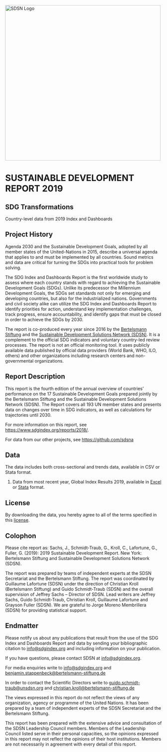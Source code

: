 <img src="https://github.com/sdsna/2019SustainableDevelopmentReport/blob/master/SDSN_logo.jpg" width="500" alt="SDSN Logo">

# SUSTAINABLE DEVELOPMENT REPORT 2019
## SDG Transformations
Country-level data from 2019 Index and Dashboards

## Project History
Agenda 2030 and the Sustainable Development Goals, adopted by all member states of the United-Nations in 2015, describe a universal agenda that applies to and must be implemented by all countries. Sound metrics and data are critical for turning the SDGs into practical tools for problem solving.

The SDG Index and Dashboards Report is the first worldwide study to assess where each country stands with regard to achieving the Sustainable Development Goals (SDGs). Unlike its predecessor the Millennium Development Goals, the SDGs set standards not only for emerging and developing countries, but also for the industrialized nations. Governments and civil society alike can utilize the SDG Index and Dashboards Report to identify priorities for action, understand key implementation challenges, track progress, ensure accountability, and identify gaps that must be closed in order to achieve the SDGs by 2030.

The report is co-produced every year since 2016 by the [Bertelsmann Stiftung](https://www.bertelsmann-stiftung.de/de/startseite/) and the [Sustainable Development Solutions Network (SDSN)](http://unsdsn.org/). It is a complement to the official SDG indicators and voluntary country-led review processes. The report is not an official monitoring tool. It uses publicly available data published by official data providers (World Bank, WHO, ILO, others) and other organizations including research centers and non-governmental organizations.

## Report Description
This report is the fourth edition of the annual overview of countries’ performance on the 17 Sustainable Development Goals prepared jointly by the Bertelsmann Stiftung and the Sustainable Development Solutions Network (SDSN). The Report covers all 193 UN member states and presents data on changes over time in SDG indicators, as well as calculations for trajectories until 2030.

For more information on this report, see https://www.sdgindex.org/reports/2018/.

For data from our other projects, see https://github.com/sdsna

## Data

The data includes both cross-sectional and trends data, available in CSV or Stata format.

1. Data from most recent year, Global Index Results 2019, available in [Excel](https://github.com/sdsna/2019GlobalIndex/blob/master/2019GlobalIndexResults.xlsx) or [Stata](https://github.com/sdsna/2019GlobalIndex/blob/master/2019GlobalIndexResults.dta) format.

## License

By downloading the data, you hereby agree to all of the terms specified in this [license](https://github.com/sdsna).

## Colophon
Please cite report as: Sachs, J., Schmidt-Traub, G., Kroll, C., Lafortune, G., Fuller, G. (2019): 2019 Sustainable Development Report. New York: Bertelsmann Stiftung and Sustainable Development Solutions Network (SDSN).

The report was prepared by teams of independent experts at the SDSN Secretariat and the Bertelsmann Stiftung. The report was coordinated by Guillaume Lafortune (SDSN) under the direction of Christian Kroll (Bertelsmann Stiftung) and Guido Schmidt-Traub (SDSN) and the overall supervision of Jeffrey Sachs – Director of SDSN. Lead writers are Jeffrey Sachs, Guido Schmidt-Traub, Christian Kroll, Guillaume Lafortune and Grayson Fuller (SDSN). We are grateful to Jorge Moreno Membrillera (SDSN) for providing statistical support.

## Endmatter

Please notify us about any publications that result from the use of the SDG Index and Dashboards Report and data by sending your bibliographic citation to info@sdgindex.org and including information on your publication.

If you have questions, please contact SDSN at <info@sdgindex.org>.

For media enquiries write to info@sdgindex.org and benjamin.stappenbeck@bertelsmann-stiftung.de

In order to contact the Scientific Directors write to guido.schmidt-traub@unsdsn.org and christian.kroll@bertelsmann-stiftung.de

The views expressed in this report do not reflect the views of any organization, agency or programme of the United Nations. It has been prepared by a team of independent experts of the SDSN Secretariat and the Bertelsmann Stiftung.

This report has been prepared with the extensive advice and consultation of the SDSN Leadership Council members. Members of the Leadership Council listed serve in their personal capacities, so the opinions expressed in this report may not reflect the opinions of their host institutions. Members are not necessarily in agreement with every detail of this report.

